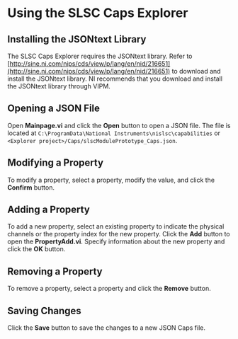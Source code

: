 # Using the SLSC Caps Explorer

## Installing the JSONtext Library

The SLSC Caps Explorer requires the JSONtext library. Refer to [http://sine.ni.com/nips/cds/view/p/lang/en/nid/216651](http://sine.ni.com/nips/cds/view/p/lang/en/nid/216651) to download and install the JSONtext library. NI recommends that you download and install the JSONtext library through VIPM.

## Opening a JSON File

Open **Mainpage.vi** and click the **Open** button to open a JSON file. The file is located at `C:\ProgramData\National Instruments\nislsc\capabilities` or `<Explorer project>/Caps/slscModulePrototype_Caps.json`.

## Modifying a Property

To modify a property, select a property, modify the value, and click the **Confirm** button.

## Adding a Property

To add a new property, select an existing property to indicate the physical channels or the property index for the new property. Click the **Add** button to open the **PropertyAdd.vi**. Specify information about the new property and click the **OK** button.

## Removing a Property

To remove a property, select a property and click the **Remove** button.

## Saving Changes

Click the **Save** button to save the changes to a new JSON Caps file. 
